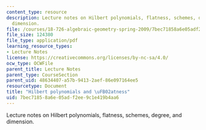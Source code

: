 ```yaml
---
content_type: resource
description: Lecture notes on Hilbert polynomials, flatness, schemes, degree, and
  dimension.
file: /courses/18-726-algebraic-geometry-spring-2009/7bec71858a6e05adf2ee9c1e419b4aa6_MIT18_726s09_lec20_hilbpoly.pdf
file_size: 124380
file_type: application/pdf
learning_resource_types:
- Lecture Notes
license: https://creativecommons.org/licenses/by-nc-sa/4.0/
ocw_type: OCWFile
parent_title: Lecture Notes
parent_type: CourseSection
parent_uid: 48634407-a57b-9413-2aef-86e097164ee5
resourcetype: Document
title: "Hilbert polynomials and \uFB02atness"
uid: 7bec7185-8a6e-05ad-f2ee-9c1e419b4aa6
---
```

Lecture notes on Hilbert polynomials, flatness, schemes, degree, and dimension.
